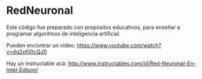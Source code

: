 # RedNeuronal

Este código fue preparado con propósitos educativos, para enseñar a programar algoritmos de inteligencia artificial.

Pueden encontrar un video: https://www.youtube.com/watch?v=dg2xKI0cQJ0

Hay un instructable acá:  http://www.instructables.com/id/Red-Neuronal-En-Intel-Edison/
